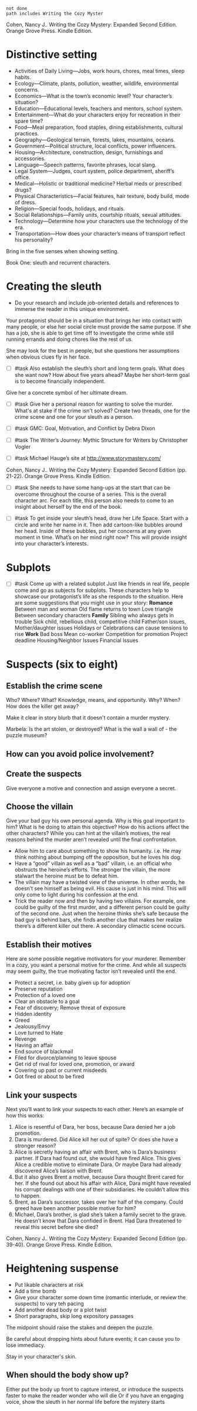 ```tasks
not done
path includes Writing the Cozy Myster
```

Cohen, Nancy J.. Writing the Cozy Mystery: Expanded Second Edition. Orange Grove Press. Kindle Edition. 
# Distinctive setting
* Activities of Daily Living—Jobs, work hours, chores, meal times, sleep habits. 
* Ecology—Climate, plants, pollution, weather, wildlife, environmental concerns.
* Economics—What is the town’s economic level? Your character’s situation? 
* Education—Educational levels, teachers and mentors, school system. 
* Entertainment—What do your characters enjoy for recreation in their spare time? 
* Food—Meal preparation, food staples, dining establishments, cultural practices. 
* Geography—Geological terrain, forests, lakes, mountains, oceans. 
* Government—Political structure, local conflicts, power influencers. 
* Housing—Architecture, construction, design, furnishings and accessories. 
* Language—Speech patterns, favorite phrases, local slang. 
* Legal System—Judges, court system, police department, sheriff’s office. 
* Medical—Holistic or traditional medicine? Herbal meds or prescribed drugs? 
* Physical Characteristics—Facial features, hair texture, body build, mode of dress. 
* Religion—Special foods, holidays, and rituals. 
* Social Relationships—Family units, courtship rituals, sexual attitudes. 
* Technology—Determine how your characters use the technology of the era. 
* Transportation—How does your character’s means of transport reflect his personality? 

Bring in the five senses when showing setting. 

Book One: sleuth and recurrent characters. 

# Creating the sleuth
* Do your research and include job-oriented details and references to immerse the reader in this unique environment.

Your protagonist should be in a situation that brings her into contact with many people, or else her social circle must provide the same purpose. If she has a job, she is able to get time off to investigate the crime while still running errands and doing chores like the rest of us.

She may look for the best in people, but she questions her assumptions when obvious clues fly in her face.


- [ ] #task Also establish the sleuth’s short and long term goals. What does she want now? How about five years ahead? Maybe her short-term goal is to become financially independent.

Give her a concrete symbol of her ultimate dream. 

- [ ] #task Give her a personal reason for wanting to solve the murder. What's at stake if the crime isn't solved? Create two threads, one for the crime scene and one for your sleuth as a person.

- [ ] #task GMC: Goal, Motivation, and Conflict by Debra Dixon
- [ ] #task The Writer’s Journey: Mythic Structure for Writers by Christopher Vogler
- [ ] #task Michael Hauge’s site at http://www.storymastery.com/

Cohen, Nancy J.. Writing the Cozy Mystery: Expanded Second Edition (pp. 21-22). Orange Grove Press. Kindle Edition. 

- [ ] #task She needs to have some hang-ups at the start that can be overcome throughout the course of a series. This is the overall character arc. For each title, this person also needs to come to an insight about herself by the end of the book.

- [ ] #task To get inside your sleuth’s head, draw her Life Space. Start with a circle and write her name in it. Then add cartoon-like bubbles around her head. Inside of these bubbles, put her concerns at any given moment in time. What’s on her mind right now? This will provide insight into your character’s interests.

# Subplots
- [ ] #task Come up with a related subplot
Just like friends in real life, people come and go as subjects for subplots. These characters help to showcase our protagonist’s life as she responds to the situation. Here are some suggestions that you might use in your story: 
__Romance__ 
Between man and woman 
Old flame returns to town 
Love triangle 
Between secondary characters 
**Family** 
Sibling who always gets in trouble 
Sick child, rebellious child, competitive child 
Father/son issues, Mother/daughter issues 
Holidays or Celebrations can cause tensions to rise 
**Work** 
Bad boss 
Mean co-worker 
Competition for promotion 
Project deadline 
Housing/Neighbor Issues 
Financial Issues

# Suspects (six to eight)
## Establish the crime scene
Who?
Where?
What? Knowledge, means, and opportunity. 
Why?
When? 
How does the killer get away? 

Make it clear in story blurb that it doesn't contain a murder mystery. 

Marbela: Is the art stolen, or destroyed? What is the wall a wall of - the puzzle museum? 

## How can you avoid police involvement? 


## Create the suspects
Give everyone a motive and connection and assign everyone a secret. 

## Choose the villain
Give your bad guy his own personal agenda. Why is this goal important to him? What is he doing to attain this objective? How do his actions affect the other characters? While you can hint at the villain’s motives, the real reasons behind the murder aren’t revealed until the final confrontation. 
* Allow him to care about something to show his humanity. i.e. He may think nothing about bumping off the opposition, but he loves his dog. 
* Have a “good” villain as well as a “bad” villain, i.e. an official who obstructs the heroine’s efforts. The stronger the villain, the more stalwart the heroine must be to defeat him. 
* The villain may have a twisted view of the universe. In other words, he doesn’t see himself as being evil. His cause is just in his mind. This will only come to light during his confession at the end.
* Trick the reader now and then by having two villains. For example, one could be guilty of the first murder, and a different person could be guilty of the second one. Just when the heroine thinks she’s safe because the bad guy is behind bars, she finds another clue that makes her realize there’s a different killer out there. A secondary climactic scene occurs.

## Establish their motives
Here are some possible negative motivators for your murderer. Remember in a cozy, you want a personal motive for the crime. And while all suspects may seem guilty, the true motivating factor isn’t revealed until the end. 
* Protect a secret, i.e. baby given up for adoption 
* Preserve reputation 
* Protection of a loved one 
* Clear an obstacle to a goal 
* Fear of discovery; Remove threat of exposure 
* Hidden identity 
* Greed 
* Jealousy/Envy 
* Love turned to Hate 
* Revenge 
* Having an affair 
* End source of blackmail 
* Filed for divorce/planning to leave spouse 
* Get rid of rival for loved one, promotion, or award 
* Covering up past or current misdeeds 
* Got fired or about to be fired

## Link your suspects
Next you’ll want to link your suspects to each other. Here’s an example of how this works: 
1. Alice is resentful of Dara, her boss, because Dara denied her a job promotion. 
2. Dara is murdered. Did Alice kill her out of spite? Or does she have a stronger reason? 
3. Alice is secretly having an affair with Brent, who is Dara’s business partner. If Dara had found out, she would have fired Alice. This gives Alice a credible motive to eliminate Dara. Or maybe Dara had already discovered Alice’s liaison with Brent. 
4. But it also gives Brent a motive, because Dara thought Brent cared for her. If she found out about his affair with Alice, Dara might have revealed his corrupt dealings with one of their subsidiaries. He couldn’t allow this to happen. 
5. Brent, as Dara’s successor, takes over her half of the company. Could greed have been another possible motive for him? 
6. Michael, Dara’s brother, is glad she’s taken a family secret to the grave. He doesn’t know that Dara confided in Brent. Had Dara threatened to reveal this secret before she died?

Cohen, Nancy J.. Writing the Cozy Mystery: Expanded Second Edition (pp. 39-40). Orange Grove Press. Kindle Edition. 

# Heightening suspense
* Put likable characters at risk
* Add a time bomb
* Give your character some down time (romantic interlude, or review the suspects) to vary teh pacing
* Add another dead body or a plot twist
* Short paragraphs, skip long expository passages

The midpoint should raise the stakes and deepen the puzzle. 

Be careful about dropping hints about future events; it can cause you to lose immediacy. 

Stay in your character's skin. 

## When should the body show up?
Either put the body up front to capture interest, or introduce the suspects faster to make the reader wonder who will die
Or if you have an engaging voice, show the sleuth in her normal life before the mystery starts

